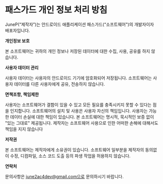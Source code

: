 # 패스가드 개인 정보 처리 방침

JuneP(“제작자”)는 안드로이드 애플리케이션 패스가드(“소프트웨어")의 개발자이자 배포자입니다.


<b>개인정보 보호</b>

본 소프트웨어는 귀하의 개인 정보나 저장된 데이터에 대한 수집, 사용, 공유를 하지 않습니다.

 

<b>사용자 데이터 관리</b>

사용자 데이터는 사용자의 안드로이드 기기에 암호화되어 저장됩니다. 소프트웨어는 사용자 데이터를 다른 사용자에게 공유, 전송하지 않습니다.

<b>면책조항, 책임제한</b>

사용자는 소프트웨어가 결함이 있을 수 있고 모든 필요를 충족시키지 못할 수 있다는 점을 인지합니다. 소프트웨어의 설치 및 사용은 사용자 자신의 책임입니다. 사용자는 가능한 데이터 손실에 대한 책임이 있습니다. 본 소프트웨어는 명시적, 묵시적인 보증 없이 "있는 그대로" 제공됩니다. 제작자는 소프트웨어 사용으로 인한 어떠한 손해에 대해서도 책임을 지지 않습니다 

<b>저작권</b>

본 소프트웨어는 제작자에게 소유권이 있습니다. 소프트웨어 일부분을 제작자의 동의없이 수정, 디컴파일,  소스 코드 도출 등의 파생 작업을 허용하지 않습니다.

<b>연락처</b>

문의사항은 june2ac4dev@gmail.com으로 문의하시기 바랍니다.
